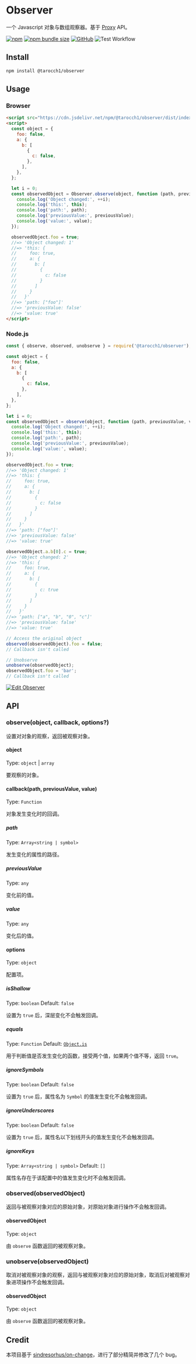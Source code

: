 # Observer

一个 Javascript 对象与数组观察器。基于 [Proxy](https://developer.mozilla.org/en-US/docs/Web/JavaScript/Reference/Global_Objects/Proxy) API。

[![npm](https://img.shields.io/npm/v/@tarocch1/observer)](https://www.npmjs.com/package/@tarocch1/observer)
[![npm bundle size](https://img.shields.io/bundlephobia/min/@tarocch1/observer)](https://bundlephobia.com/result?p=@tarocch1/observer)
[![GitHub](https://img.shields.io/github/license/tarocch1/observer)](https://github.com/Tarocch1/observer/blob/master/LICENSE)
![Test Workflow](https://github.com/Tarocch1/observer/workflows/Test%20Workflow/badge.svg)

## Install

```bash
npm install @tarocch1/observer
```

## Usage

### Browser

```html
<script src="https://cdn.jsdelivr.net/npm/@tarocch1/observer/dist/index.umd.js"></script>
<script>
  const object = {
    foo: false,
    a: {
      b: [
        {
          c: false,
        },
      ],
    },
  };

  let i = 0;
  const observedObject = Observer.observe(object, function (path, previousValue, value) {
    console.log('Object changed:', ++i);
    console.log('this:', this);
    console.log('path:', path);
    console.log('previousValue:', previousValue);
    console.log('value:', value);
  });

  observedObject.foo = true;
  //=> 'Object changed: 1'
  //=> 'this: {
  //     foo: true,
  //     a: {
  //       b: [
  //         {
  //           c: false
  //         }
  //       ]
  //     }
  //   }'
  //=> 'path: ["foo"]'
  //=> 'previousValue: false'
  //=> 'value: true'
</script>
```

### Node.js

```js
const { observe, observed, unobserve } = require('@tarocch1/observer');

const object = {
  foo: false,
  a: {
    b: [
      {
        c: false,
      },
    ],
  },
};

let i = 0;
const observedObject = observe(object, function (path, previousValue, value) {
  console.log('Object changed:', ++i);
  console.log('this:', this);
  console.log('path:', path);
  console.log('previousValue:', previousValue);
  console.log('value:', value);
});

observedObject.foo = true;
//=> 'Object changed: 1'
//=> 'this: {
//     foo: true,
//     a: {
//       b: [
//         {
//           c: false
//         }
//       ]
//     }
//   }'
//=> 'path: ["foo"]'
//=> 'previousValue: false'
//=> 'value: true'

observedObject.a.b[0].c = true;
//=> 'Object changed: 2'
//=> 'this: {
//     foo: true,
//     a: {
//       b: [
//         {
//           c: true
//         }
//       ]
//     }
//   }'
//=> 'path: ["a", "b", "0", "c"]'
//=> 'previousValue: false'
//=> 'value: true'

// Access the original object
observed(observedObject).foo = false;
// Callback isn't called

// Unobserve
unobserve(observedObject);
observedObject.foo = 'bar';
// Callback isn't called
```

[![Edit Observer](https://codesandbox.io/static/img/play-codesandbox.svg)](https://codesandbox.io/s/observer-do87b?fontsize=14&hidenavigation=1&theme=dark)

## API

### observe(object, callback, options?)

设置对对象的观察，返回被观察对象。

#### object

Type: `object` | `array`

要观察的对象。

#### callback(path, previousValue, value)

Type: `Function`

对象发生变化时的回调。

##### path

Type: `Array<string | symbol>`

发生变化的属性的路径。

##### previousValue

Type: `any`

变化前的值。

##### value

Type: `any`

变化后的值。

#### options

Type: `object`

配置项。

##### isShallow

Type: `boolean`
Default: `false`

设置为 `true` 后，深层变化不会触发回调。

##### equals

Type: `Function`
Default: [`Object.is`](https://developer.mozilla.org/en-US/docs/Web/JavaScript/Reference/Global_Objects/Object/is)

用于判断值是否发生变化的函数，接受两个值，如果两个值不等，返回 `true`。

##### ignoreSymbols

Type: `boolean`
Default: `false`

设置为 `true` 后，属性名为 `Symbol` 的值发生变化不会触发回调。

##### ignoreUnderscores

Type: `boolean`
Default: `false`

设置为 `true` 后，属性名以下划线开头的值发生变化不会触发回调。

##### ignoreKeys

Type: `Array<string | symbol>`
Default: `[]`

属性名存在于该配置中的值发生变化时不会触发回调。

### observed(observedObject)

返回与被观察对象对应的原始对象，对原始对象进行操作不会触发回调。

#### observedObject

Type: `object`

由 `observe` 函数返回的被观察对象。

### unobserve(observedObject)

取消对被观察对象的观察，返回与被观察对象对应的原始对象，取消后对被观察对象进项操作不会触发回调。

#### observedObject

Type: `object`

由 `observe` 函数返回的被观察对象。

## Credit

本项目基于 [sindresorhus/on-change](https://github.com/sindresorhus/on-change)，进行了部分精简并修改了几个 bug。
